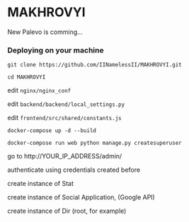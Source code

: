 # MAKHROVYI
New Palevo is comming...

### Deploying on your machine

`git clone https://github.com/IINamelessII/MAKHROVYI.git`

`cd MAKHROVYI`

edit `nginx/nginx_conf`

edit `backend/backend/local_settings.py`

edit `frontend/src/shared/constants.js`

`docker-compose up -d --build`

`docker-compose run web python manage.py createsuperuser`

go to http://YOUR_IP_ADDRESS/admin/

authenticate using credentials created before

create instance of Stat

create instance of Social Application, (Google API)

create instance of Dir (root, for example)
